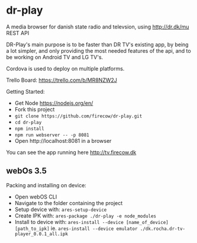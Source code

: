 # dr-play
A media browser for danish state radio and televsion, using http://dr.dk/mu REST API

DR-Play's main purpose is to be faster than DR TV's existing app, by being a lot simpler, and only providing the most needed features of the api, and to be working on Android TV and LG TV's.

Cordova is used to deploy on multiple platforms.

Trello Board:
https://trello.com/b/MR8NZW2J

Getting Started:
- Get Node https://nodejs.org/en/
- Fork this project
- `git clone https://github.com/firecow/dr-play.git`
- `cd dr-play`
- `npm install`
- `npm run webserver -- -p 8081`
- Open http://localhost:8081 in a browser


You can see the app running here http://tv.firecow.dk

## webOs 3.5
Packing and installing on device:
- Open webOS CLI
- Navigate to the folder containing the project
- Setup device with: `ares-setup-device`
- Create IPK with: `ares-package ./dr-play -e node_modules`
- Install to device with: `ares-install --device [name_of_device] [path_to_ipk]` 
ie. `ares-install --device emulator ./dk.rocha.dr-tv-player_0.0.1_all.ipk`
